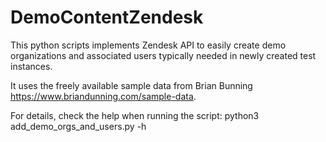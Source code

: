 # DemoContentZendesk
This python scripts implements Zendesk API to easily create demo organizations and associated users typically needed in newly created test instances.

It uses the freely available sample data from Brian Bunning https://www.briandunning.com/sample-data.

For details, check the help when running the script: python3 add_demo_orgs_and_users.py -h
